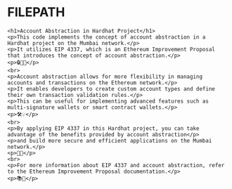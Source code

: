 # FILEPATH

    <h1>Account Abstraction in Hardhat Project</h1>
    <p>This code implements the concept of account abstraction in a Hardhat project on the Mumbai network.</p>
    <p>It utilizes EIP 4337, which is an Ethereum Improvement Proposal that introduces the concept of account abstraction.</p>
    <p>🔒🔑💼</p>
    <br>
    <p>Account abstraction allows for more flexibility in managing accounts and transactions on the Ethereum network.</p>
    <p>It enables developers to create custom account types and define their own transaction validation rules.</p>
    <p>This can be useful for implementing advanced features such as multi-signature wallets or smart contract wallets.</p>
    <p>🛠️💡</p>
    <br>
    <p>By applying EIP 4337 in this Hardhat project, you can take advantage of the benefits provided by account abstraction</p>
    <p>and build more secure and efficient applications on the Mumbai network.</p>
    <p>🚀🌐</p>
    <br>
    <p>For more information about EIP 4337 and account abstraction, refer to the Ethereum Improvement Proposal documentation.</p>
    <p>📚📖</p>
